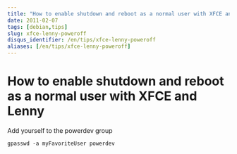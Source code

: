 ```yaml
---
title: "How to enable shutdown and reboot as a normal user with XFCE and Lenny"
date: 2011-02-07
tags: [debian,tips]
slug: xfce-lenny-poweroff
disqus_identifier: /en/tips/xfce-lenny-poweroff
aliases: [/en/tips/xfce-lenny-poweroff]
---
```

# How to enable shutdown and reboot as a normal user with XFCE and Lenny

Add yourself to the powerdev group

```
gpasswd -a myFavoriteUser powerdev
```





